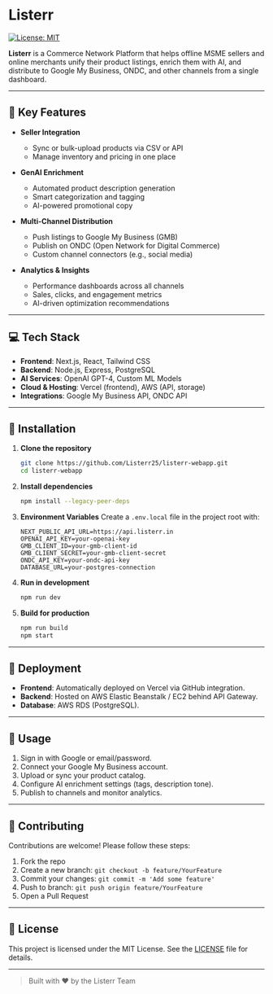 # Listerr

[![License: MIT](https://img.shields.io/badge/License-MIT-blue.svg)](LICENSE)

**Listerr** is a Commerce Network Platform that helps offline MSME sellers and online merchants unify their product listings, enrich them with AI, and distribute to Google My Business, ONDC, and other channels from a single dashboard.

---

## 🚀 Key Features

* **Seller Integration**

  * Sync or bulk-upload products via CSV or API
  * Manage inventory and pricing in one place
* **GenAI Enrichment**

  * Automated product description generation
  * Smart categorization and tagging
  * AI-powered promotional copy
* **Multi-Channel Distribution**

  * Push listings to Google My Business (GMB)
  * Publish on ONDC (Open Network for Digital Commerce)
  * Custom channel connectors (e.g., social media)
* **Analytics & Insights**

  * Performance dashboards across all channels
  * Sales, clicks, and engagement metrics
  * AI-driven optimization recommendations

---

## 💻 Tech Stack

* **Frontend**: Next.js, React, Tailwind CSS
* **Backend**: Node.js, Express, PostgreSQL
* **AI Services**: OpenAI GPT-4, Custom ML Models
* **Cloud & Hosting**: Vercel (frontend), AWS (API, storage)
* **Integrations**: Google My Business API, ONDC API

---

## 🔧 Installation

1. **Clone the repository**

   ```bash
   git clone https://github.com/Listerr25/listerr-webapp.git
   cd listerr-webapp
   ```

2. **Install dependencies**

   ```bash
   npm install --legacy-peer-deps
   ```

3. **Environment Variables**
   Create a `.env.local` file in the project root with:

   ```dotenv
   NEXT_PUBLIC_API_URL=https://api.listerr.in
   OPENAI_API_KEY=your-openai-key
   GMB_CLIENT_ID=your-gmb-client-id
   GMB_CLIENT_SECRET=your-gmb-client-secret
   ONDC_API_KEY=your-ondc-api-key
   DATABASE_URL=your-postgres-connection
   ```

4. **Run in development**

   ```bash
   npm run dev
   ```

5. **Build for production**

   ```bash
   npm run build
   npm start
   ```

---

## 🔗 Deployment

* **Frontend**: Automatically deployed on Vercel via GitHub integration.
* **Backend**: Hosted on AWS Elastic Beanstalk / EC2 behind API Gateway.
* **Database**: AWS RDS (PostgreSQL).

---

## 📖 Usage

1. Sign in with Google or email/password.
2. Connect your Google My Business account.
3. Upload or sync your product catalog.
4. Configure AI enrichment settings (tags, description tone).
5. Publish to channels and monitor analytics.

---

## 🤝 Contributing

Contributions are welcome! Please follow these steps:

1. Fork the repo
2. Create a new branch: `git checkout -b feature/YourFeature`
3. Commit your changes: `git commit -m 'Add some feature'`
4. Push to branch: `git push origin feature/YourFeature`
5. Open a Pull Request

---

## 📄 License

This project is licensed under the MIT License. See the [LICENSE](LICENSE) file for details.

---

> Built with ❤️ by the Listerr Team
